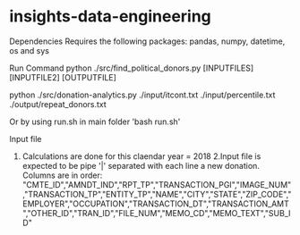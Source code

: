 # insights-data-engineering

Dependencies
Requires the following packages: pandas, numpy, datetime, os and sys

Run Command
python ./src/find_political_donors.py [INPUTFILES] [INPUTFILE2] [OUTPUTFILE]

python ./src/donation-analytics.py ./input/itcont.txt ./input/percentile.txt ./output/repeat_donors.txt

Or by using run.sh in main folder 'bash run.sh'

Input file
1. Calculations are done for this claendar year = 2018
2.Input file is expected to be pipe '|' separated with each line a new donation. Columns are in order: "CMTE_ID","AMNDT_IND","RPT_TP","TRANSACTION_PGI","IMAGE_NUM","TRANSACTION_TP","ENTITY_TP","NAME","CITY","STATE","ZIP_CODE","EMPLOYER","OCCUPATION","TRANSACTION_DT","TRANSACTION_AMT","OTHER_ID","TRAN_ID","FILE_NUM","MEMO_CD","MEMO_TEXT","SUB_ID"
